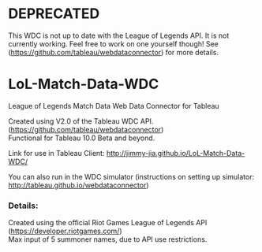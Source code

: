 # DEPRECATED
This WDC is not up to date with the League of Legends API. It is not currently working. Feel free to work on one yourself though! See (https://github.com/tableau/webdataconnector) for more details.

# LoL-Match-Data-WDC
League of Legends Match Data Web Data Connector for Tableau  

Created using V2.0 of the Tableau WDC API. (https://github.com/tableau/webdataconnector)  
Functional for Tableau 10.0 Beta and beyond.

Link for use in Tableau Client: http://jimmy-jia.github.io/LoL-Match-Data-WDC/

You can also run in the WDC simulator (instructions on setting up simulator: http://tableau.github.io/webdataconnector)

### Details:
Created using the official Riot Games League of Legends API (https://developer.riotgames.com/)  
Max input of 5 summoner names, due to API use restrictions.  
